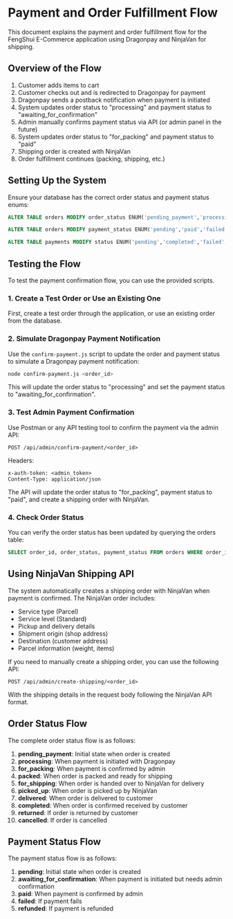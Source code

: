 # Payment and Order Fulfillment Flow

This document explains the payment and order fulfillment flow for the FengShui E-Commerce application using Dragonpay and NinjaVan for shipping.

## Overview of the Flow

1. Customer adds items to cart
2. Customer checks out and is redirected to Dragonpay for payment
3. Dragonpay sends a postback notification when payment is initiated
4. System updates order status to "processing" and payment status to "awaiting_for_confirmation"
5. Admin manually confirms payment status via API (or admin panel in the future)
6. System updates order status to "for_packing" and payment status to "paid"
7. Shipping order is created with NinjaVan
8. Order fulfillment continues (packing, shipping, etc.)

## Setting Up the System

Ensure your database has the correct order status and payment status enums:

```sql
ALTER TABLE orders MODIFY order_status ENUM('pending_payment','processing','for_packing','packed','for_shipping','picked_up','delivered','completed','returned','cancelled') NOT NULL DEFAULT 'pending_payment';

ALTER TABLE orders MODIFY payment_status ENUM('pending','paid','failed','refunded','awaiting_for_confirmation') NOT NULL DEFAULT 'pending';

ALTER TABLE payments MODIFY status ENUM('pending','completed','failed','refunded','waiting_for_confirmation') NOT NULL DEFAULT 'pending';
```

## Testing the Flow

To test the payment confirmation flow, you can use the provided scripts.

### 1. Create a Test Order or Use an Existing One

First, create a test order through the application, or use an existing order from the database.

### 2. Simulate Dragonpay Payment Notification

Use the `confirm-payment.js` script to update the order and payment status to simulate a Dragonpay payment notification:

```bash
node confirm-payment.js <order_id>
```

This will update the order status to "processing" and set the payment status to "awaiting_for_confirmation".

### 3. Test Admin Payment Confirmation

Use Postman or any API testing tool to confirm the payment via the admin API:

```
POST /api/admin/confirm-payment/<order_id>
```

Headers:
```
x-auth-token: <admin_token>
Content-Type: application/json
```

The API will update the order status to "for_packing", payment status to "paid", and create a shipping order with NinjaVan.

### 4. Check Order Status

You can verify the order status has been updated by querying the orders table:

```sql
SELECT order_id, order_status, payment_status FROM orders WHERE order_id = <order_id>;
```

## Using NinjaVan Shipping API

The system automatically creates a shipping order with NinjaVan when payment is confirmed. The NinjaVan order includes:

- Service type (Parcel)
- Service level (Standard)
- Pickup and delivery details
- Shipment origin (shop address)
- Destination (customer address)
- Parcel information (weight, items)

If you need to manually create a shipping order, you can use the following API:

```
POST /api/admin/create-shipping/<order_id>
```

With the shipping details in the request body following the NinjaVan API format.

## Order Status Flow

The complete order status flow is as follows:

1. **pending_payment**: Initial state when order is created
2. **processing**: When payment is initiated with Dragonpay
3. **for_packing**: When payment is confirmed by admin
4. **packed**: When order is packed and ready for shipping
5. **for_shipping**: When order is handed over to NinjaVan for delivery
6. **picked_up**: When order is picked up by NinjaVan
7. **delivered**: When order is delivered to customer
8. **completed**: When order is confirmed received by customer
9. **returned**: If order is returned by customer
10. **cancelled**: If order is cancelled

## Payment Status Flow

The payment status flow is as follows:

1. **pending**: Initial state when order is created
2. **awaiting_for_confirmation**: When payment is initiated but needs admin confirmation
3. **paid**: When payment is confirmed by admin
4. **failed**: If payment fails
5. **refunded**: If payment is refunded 